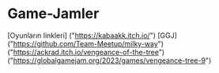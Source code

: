 # Game-Jamler
[Oyunların linkleri] ("https://kabaakk.itch.io/") 
[GGJ] ("https://github.com/Team-Meetup/milky-way")
("https://ackrad.itch.io/vengeance-of-the-tree") 
("https://globalgamejam.org/2023/games/vengeance-tree-9") 
